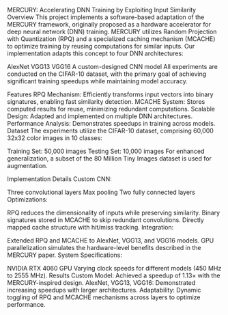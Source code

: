 MERCURY: Accelerating DNN Training by Exploiting Input Similarity
Overview
This project implements a software-based adaptation of the MERCURY framework, originally proposed as a hardware accelerator for deep neural network (DNN) training. MERCURY utilizes Random Projection with Quantization (RPQ) and a specialized caching mechanism (MCACHE) to optimize training by reusing computations for similar inputs. Our implementation adapts this concept to four DNN architectures:

AlexNet
VGG13
VGG16
A custom-designed CNN model
All experiments are conducted on the CIFAR-10 dataset, with the primary goal of achieving significant training speedups while maintaining model accuracy.

Features
RPQ Mechanism: Efficiently transforms input vectors into binary signatures, enabling fast similarity detection.
MCACHE System: Stores computed results for reuse, minimizing redundant computations.
Scalable Design: Adapted and implemented on multiple DNN architectures.
Performance Analysis: Demonstrates speedups in training across models.
Dataset
The experiments utilize the CIFAR-10 dataset, comprising 60,000 32x32 color images in 10 classes:

Training Set: 50,000 images
Testing Set: 10,000 images
For enhanced generalization, a subset of the 80 Million Tiny Images dataset is used for augmentation.

Implementation Details
Custom CNN:

Three convolutional layers
Max pooling
Two fully connected layers
Optimizations:

RPQ reduces the dimensionality of inputs while preserving similarity.
Binary signatures stored in MCACHE to skip redundant convolutions.
Directly mapped cache structure with hit/miss tracking.
Integration:

Extended RPQ and MCACHE to AlexNet, VGG13, and VGG16 models.
GPU parallelization simulates the hardware-level benefits described in the MERCURY paper.
System Specifications:

NVIDIA RTX 4060 GPU
Varying clock speeds for different models (450 MHz to 2555 MHz).
Results
Custom Model: Achieved a speedup of 1.13× with the MERCURY-inspired design.
AlexNet, VGG13, VGG16: Demonstrated increasing speedups with larger architectures.
Adaptability: Dynamic toggling of RPQ and MCACHE mechanisms across layers to optimize performance.
